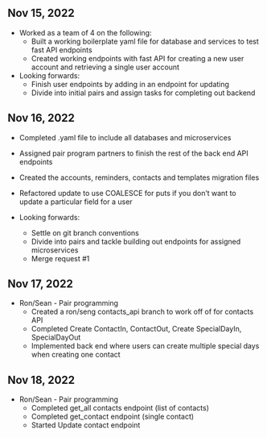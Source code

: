 ## Nov 15, 2022

- Worked as a team of 4 on the following:
  - Built a working boilerplate yaml file for database and services to test fast API endpoints
  - Created working endpoints with fast API for creating a new user account and retrieving a single user account
- Looking forwards:
  - Finish user endpoints by adding in an endpoint for updating
  - Divide into initial pairs and assign tasks for completing out backend

## Nov 16, 2022

- Completed .yaml file to include all databases and microservices
- Assigned pair program partners to finish the rest of the back end API endpoints
- Created the accounts, reminders, contacts and templates migration files
- Refactored update to use COALESCE for puts if you don’t want to update a particular field for a user

- Looking forwards:
  - Settle on git branch conventions
  - Divide into pairs and tackle building out endpoints for assigned microservices
  - Merge request #1

## Nov 17, 2022

- Ron/Sean - Pair programming
  - Created a ron/seng contacts_api branch to work off of for contacts API
  - Completed Create ContactIn, ContactOut, Create SpecialDayIn, SpecialDayOut
  - Implemented back end where users can create multiple special days when creating one contact

## Nov 18, 2022

- Ron/Sean - Pair programming
  - Completed get_all contacts endpoint (list of contacts)
  - Completed get_contact endpoint (single contact)
  - Started Update contact endpoint
